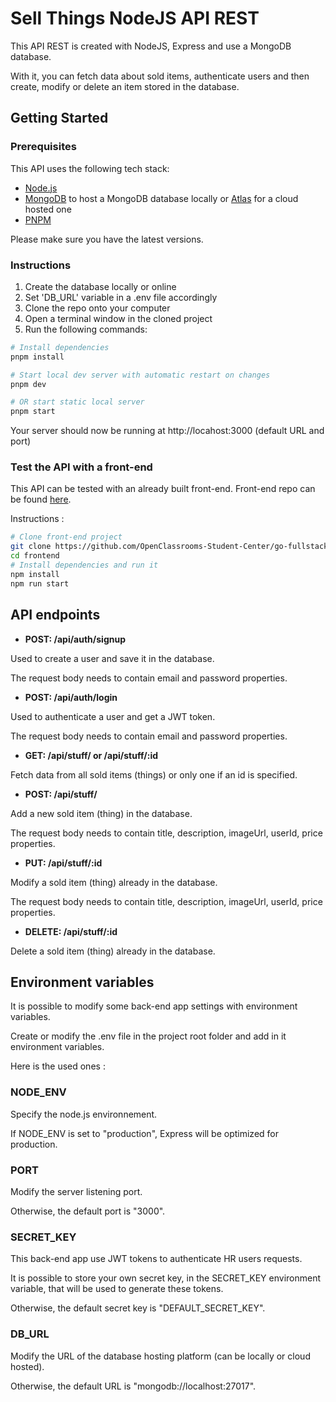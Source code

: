 # Sell Things NodeJS API REST

This API REST is created with NodeJS, Express and use a MongoDB database.

With it, you can fetch data about sold items, authenticate users and then create, modify or delete an item stored in the database.

## Getting Started

### Prerequisites

This API uses the following tech stack:

-   [Node.js](https://nodejs.org/en)
-   [MongoDB](https://www.mongodb.com/) to host a MongoDB database locally or [Atlas](https://www.mongodb.com/atlas/database) for a cloud hosted one
-   [PNPM](https://pnpm.io/)

Please make sure you have the latest versions.

### Instructions

1. Create the database locally or online
2. Set 'DB_URL' variable in a .env file accordingly
3. Clone the repo onto your computer
4. Open a terminal window in the cloned project
5. Run the following commands:

```bash
# Install dependencies
pnpm install

# Start local dev server with automatic restart on changes
pnpm dev

# OR start static local server
pnpm start
```

Your server should now be running at http://locahost:3000 (default URL and port)

### Test the API with a front-end

This API can be tested with an already built front-end. Front-end repo can be found [here](https://github.com/OpenClassrooms-Student-Center/go-fullstack-v3-fr).

Instructions :

```bash
# Clone front-end project
git clone https://github.com/OpenClassrooms-Student-Center/go-fullstack-v3-fr.git frontend
cd frontend
# Install dependencies and run it
npm install
npm run start
```

## API endpoints

-   **POST: /api/auth/signup**

Used to create a user and save it in the database.

The request body needs to contain email and password properties.

-   **POST: /api/auth/login**

Used to authenticate a user and get a JWT token.

The request body needs to contain email and password properties.

-   **GET: /api/stuff/ or /api/stuff/:id**

Fetch data from all sold items (things) or only one if an id is specified.

-   **POST: /api/stuff/**

Add a new sold item (thing) in the database.

The request body needs to contain title, description, imageUrl, userId, price properties.

-   **PUT: /api/stuff/:id**

Modify a sold item (thing) already in the database.

The request body needs to contain title, description, imageUrl, userId, price properties.

-   **DELETE: /api/stuff/:id**

Delete a sold item (thing) already in the database.

## Environment variables

It is possible to modify some back-end app settings with environment variables.

Create or modify the .env file in the project root folder and add in it environment variables.

Here is the used ones :

### NODE_ENV

Specify the node.js environnement.

If NODE_ENV is set to "production", Express will be optimized for production.

### PORT

Modify the server listening port.

Otherwise, the default port is "3000".

### SECRET_KEY

This back-end app use JWT tokens to authenticate HR users requests.

It is possible to store your own secret key, in the SECRET_KEY environment variable, that will be used to generate these tokens.

Otherwise, the default secret key is "DEFAULT_SECRET_KEY".

### DB_URL

Modify the URL of the database hosting platform (can be locally or cloud hosted).

Otherwise, the default URL is "mongodb://localhost:27017".
